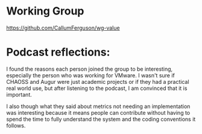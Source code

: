 # Working Group

https://github.com/CallumFerguson/wg-value

# Podcast reflections:

I found the reasons each person joined the group to be interesting, especially the person who was working for VMware. I wasn't sure if CHAOSS and Augur were just academic projects or if they had a practical real world use, but after listening to the podcast, I am convinced that it is important.

I also though what they said about metrics not needing an implementation was interesting because it means people can contribute without having to spend the time to fully understand the system and the coding conventions it follows.